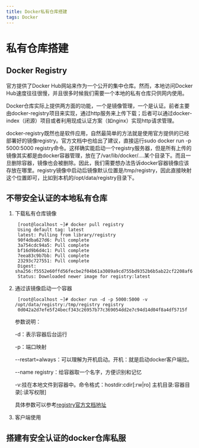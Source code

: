 ```yaml
---
title: Docker私有仓库搭建
tags: Docker
---
```


# 私有仓库搭建

## Docker Registry

官方提供了Docker Hub网站来作为一个公开的集中仓库。然而，本地访问Docker Hub速度往往很慢，并且很多时候我们需要一个本地的私有仓库只供网内使用。

Docker仓库实际上提供两方面的功能，一个是镜像管理，一个是认证。前者主要由docker-registry项目来实现，通过http服务来上传下载；后者可以通过docker-index（闭源）项目或者利用现成认证方案（如nginx）实现http请求管理。

docker-registry既然也是软件应用，自然最简单的方法就是使用官方提供的已经部署好的镜像registry。官方文档中也给出了建议，直接运行sudo docker run -p 5000:5000 registry命令。这样确实能启动一个registry服务器，但是所有上传的镜像其实都是由docker容器管理，放在了/var/lib/docker/....某个目录下。而且一旦删除容器，镜像也会被删除。因此，我们需要想办法告诉docker容器镜像应该存放在哪里。registry镜像中启动后镜像默认位置是/tmp/registry，因此直接映射这个位置即可，比如到本机的/opt/data/registry目录下。

## 不带安全认证的本地私有仓库

1. 下载私有仓库镜像

        [root@localhost ~]# docker pull registry
        Using default tag: latest
        latest: Pulling from library/registry
        90f4dba627d6: Pull complete 
        3a754cdc94a5: Pull complete 
        bf16d9b6d4c1: Pull complete 
        7eea83c9b7bb: Pull complete 
        23293c727551: Pull complete 
        Digest: sha256:f5552e60ffd56fecbe2f04b61a3089a9cd755bd9352b6b5ab22cf2208af6a3a8
        Status: Downloaded newer image for registry:latest

2. 通过该镜像启动一个容器

        [root@localhost ~]# docker run -d -p 5000:5000 -v /opt/data/registry:/tmp/registry registry
        0d042a2d7efe5f24becf343c26957b77c369054dd2e7c94d14d04f8a4df5715f

   参数说明： 

   -d：表示容器后台运行

   -p：端口映射

   --restart=always：可以理解为开机启动。开机：就是启动docker客户端拉。

   --name registry：给容器取一个名字，方便识别和记忆

   -v:挂在本地文件到容器中。命令格式：hostdir:cdir[:rw|ro] 主机目录:容器目录[:读写权限]
   
   具体参数可以参考[registry官方文档地址](https://docs.docker.com/registry/)

3. 客户端使用




## 搭建有安全认证的docker仓库私服
